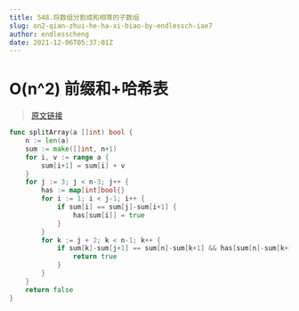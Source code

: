 ```yaml
---
title: 548.将数组分割成和相等的子数组
slug: on2-qian-zhui-he-ha-xi-biao-by-endlessch-iae7
author: endlesscheng
date: 2021-12-06T05:37:01Z
---
```

# O(n^2) 前缀和+哈希表
 
> [原文链接](https://leetcode.cn/problems/split-array-with-equal-sum/solution/on2-qian-zhui-he-ha-xi-biao-by-endlessch-iae7)
```go
func splitArray(a []int) bool {
	n := len(a)
	sum := make([]int, n+1)
	for i, v := range a {
		sum[i+1] = sum[i] + v
	}
	for j := 3; j < n-3; j++ {
		has := map[int]bool{}
		for i := 1; i < j-1; i++ {
			if sum[i] == sum[j]-sum[i+1] {
				has[sum[i]] = true
			}
		}
		for k := j + 2; k < n-1; k++ {
			if sum[k]-sum[j+1] == sum[n]-sum[k+1] && has[sum[n]-sum[k+1]] {
				return true
			}
		}
	}
	return false
}
```
